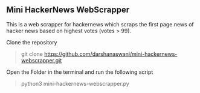## Mini HackerNews WebScrapper

This is a web scrapper for hackernews which scraps the first page news of hacker news based on highest votes (votes > 99).

Clone the repository 
>git clone https://github.com/darshanaswani/mini-hackernews-webscrapper.git

Open the Folder in the terminal and run the following script
>python3 mini-hackernews-webscrapper.py